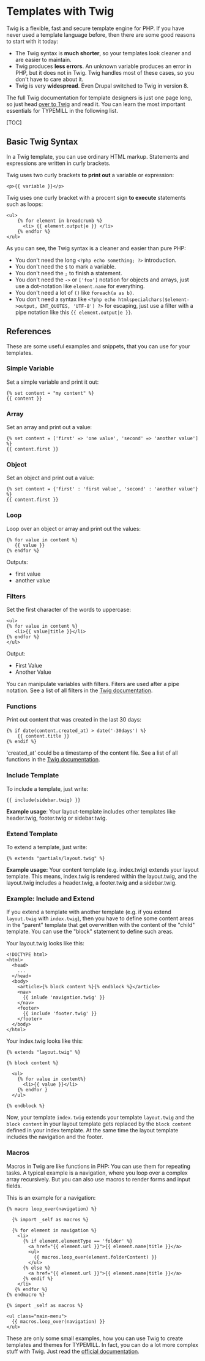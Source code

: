 # Templates with Twig

Twig is a flexible, fast and secure template engine for PHP. If you have never used a template language before, then there are some good reasons to start with it today:

- The Twig syntax is **much shorter**, so your templates look cleaner and are easier to maintain.
- Twig produces **less errors**. An unknown variable produces an error in PHP, but it does not in Twig. Twig handles most of these cases, so you don't have to care about it.
- Twig is very **widespread**. Even Drupal switched to Twig in version 8.

The full Twig documentation for template designers is just one page long, so just head [over to Twig](http://twig.sensiolabs.org/doc/2.x/templates.html) and read it. You can learn the most important essentials for TYPEMILL in the following list.

[TOC]

## Basic Twig Syntax

In a Twig template, you can use ordinary HTML markup. Statements and expressions are written in curly brackets.

Twig uses two curly brackets **to print out** a variable or expression: 

````
<p>{{ variable }}</p>
````

Twig uses one curly bracket with a procent sign **to execute** statements such as loops:

````
<ul>
    {% for element in breadcrumb %}
      <li> {{ element.output|e }} </li>
    {% endfor %}
</ul>
````

As you can see, the Twig syntax is a cleaner and easier than pure PHP:

- You don't need the long `<?php echo something; ?>` introduction.
- You don't need the `$` to mark a variable.
- You don't need the `;` to finish a statement.
- You don't need the `->` or `['foo']` notation for objects and arrays, just use a dot-notation like `element.name` for everything.
- You don't need a lot of `()` like `foreach(a as b)`.
- You don't need a syntax like `<?php echo htmlspecialchars($element->output, ENT_QUOTES, 'UTF-8') ?>` for escaping, just use a filter with a pipe notation like this `{{ element.output|e }}`.

## References

These are some useful examples and snippets, that you can use for your templates. 

### Simple Variable

Set a simple variable and print it out:

````
{% set content = "my content" %}
{{ content }}
````

### Array

Set an array and print out a value:

````
{% set content = ['first' => 'one value', 'second' => 'another value'] %}
{{ content.first }}
````

### Object

Set an object and print out a value:

````
{% set content = {'first' : 'first value', 'second' : 'another value'} %}
{{ content.first }}
````

### Loop

Loop over an object or array and print out the values:

````
{% for value in content %}
   {{ value }}
{% endfor %}
````

Outputs:

- first value
- another value

### Filters

Set the first character of the words to uppercase:

````
<ul>
{% for value in content %}
   <li>{{ value|title }}</li>
{% endfor %}
</ul>
````

Output:

- First Value
- Another Value

You can manipulate variables with filters. Fiters are used after a pipe notation. See a list of all filters in the [Twig documentation](http://twig.sensiolabs.org/doc/2.x/filters/index.html).

### Functions

Print out content that was created in the last 30 days: 

```
{% if date(content.created_at) > date('-30days') %}
    {{ content.title }}
{% endif %}
```

'created_at' could be a timestamp of the content file. See a list of all functions in the [Twig documentation](https://twig.sensiolabs.org/doc/2.x/functions/index.html).

### Include Template

To include a template, just write:

````
{{ include(sidebar.twig) }}
````

**Example usage**: Your layout-template includes other templates like header.twig, footer.twig or sidebar.twig.

### Extend Template

To extend a template, just write:

````
{% extends "partials/layout.twig" %}
````

**Example usage:** Your content template (e.g. index.twig) extends your layout template. This means, index.twig is rendered within the layout.twig, and the layout.twig includes a header.twig, a footer.twig and a sidebar.twig.

### Example: Include and Extend

If you extend a template with another template (e.g. if you extend `layout.twig` with `index.twig`), then you have to define some content areas in the "parent" template that get overwritten with the content of the "child" template. You can use the "block" statement to define such areas. 

Your layout.twig looks like this:

````
<!DOCTYPE html>
<html>
  <head>
    ...
  </head>
  <body>
    <article>{% block content %}{% endblock %}</article>
    <nav>
      {{ inlude 'navigation.twig' }}
    </nav>
    <footer>
      {{ include 'footer.twig' }}
    </footer>
  </body>
</html>
````

Your index.twig looks like this:

````
{% extends "layout.twig" %}

{% block content %}
  
  <ul>
    {% for value in content%}
      <li>{{ value }}</li>
    {% endfor }
  </ul>
  
{% endblock %}
````

Now, your template `index.twig` extends your template `layout.twig` and the `block content` in your layout template gets replaced by the `block content` defined in your index template. At the same time the layout template includes the navigation and the footer.

### Macros

Macros in Twig are like functions in PHP: You can use them for repeating tasks. A typical example is a navigation, where you loop over a complex array recursively. But you can also use macros to render forms and input fields.

This is an example for a navigation:

    {% macro loop_over(navigation) %}

      {% import _self as macros %}

      {% for element in navigation %} 
        <li>
          {% if element.elementType == 'folder' %}
    	    <a href="{{ element.url }}">{{ element.name|title }}</a>		
            <ul>
              {{ macros.loop_over(element.folderContent) }}
            </ul>
          {% else %}
    		<a href="{{ element.url }}">{{ element.name|title }}</a>
          {% endif %}
        </li>
       {% endfor %}
    {% endmacro %}
    
    {% import _self as macros %}
    
    <ul class="main-menu">
      {{ macros.loop_over(navigation) }}
    </ul>
These are only some small examples, how you can use Twig to create templates and themes for TYPEMILL. In fact, you can do a lot more complex stuff with Twig. Just read the [official documentation](https://twig.sensiolabs.org/doc).